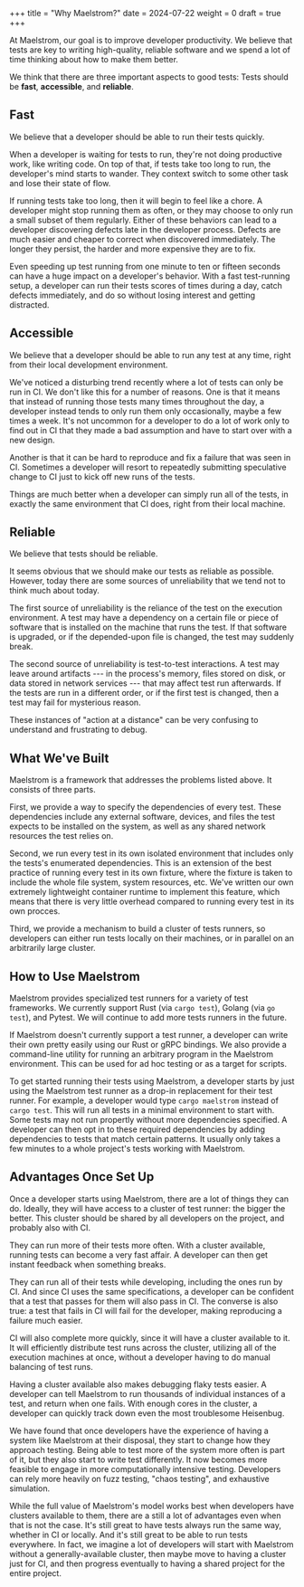 +++
title = "Why Maelstrom?"
date = 2024-07-22
weight = 0
draft = true
+++

At Maelstrom, our goal is to improve developer productivity. We believe that
tests are key to writing high-quality, reliable software and we spend a lot of time thinking
about how to make them better.

We think that there are three important aspects to good tests: Tests should be
**fast**, **accessible**, and **reliable**.

<!-- more -->

## Fast

We believe that a developer should be able to run their tests quickly.

When a developer is waiting for tests to run, they're not doing productive
work, like writing code. On top of that, if tests take too long to run, the
developer's mind starts to wander. They context switch to some other task and
lose their state of flow.

If running tests take too long, then it will begin to feel like a chore. A
developer might stop running them as often, or they may choose to only run a
small subset of them regularly. Either of these behaviors can lead to a
developer discovering defects late in the developer process. Defects are much
easier and cheaper to correct when discovered immediately. The longer they
persist, the harder and more expensive they are to fix.

Even speeding up test running from one minute to ten or fifteen seconds can
have a huge impact on a developer's behavior. With a fast test-running setup, a
developer can run their tests scores of times during a day, catch defects
immediately, and do so without losing interest and getting distracted.

## Accessible

We believe that a developer should be able to run any test at any time, right
from their local development environment.

We've noticed a disturbing trend recently where a lot of tests can only be run
in CI. We don't like this for a number of reasons. One is that it means that
instead of running those tests many times throughout the day, a developer
instead tends to only run them only occasionally, maybe a few times a week.
It's not uncommon for a developer to do a lot of work only to find out in CI
that they made a bad assumption and have to start over with a new design.

Another is that it can be hard to reproduce and fix a failure that was seen in
CI. Sometimes a developer will resort to repeatedly submitting speculative
change to CI just to kick off new runs of the tests.

Things are much better when a developer can simply run all of the tests, in
exactly the same environment that CI does, right from their local machine.

## Reliable

We believe that tests should be reliable.

It seems obvious that we should make our tests as reliable as possible.
However, today there are some sources of unreliability that we tend not to
think much about today.

The first source of unreliability is the reliance of the test on the execution
environment. A test may have a dependency on a certain file or piece of
software that is installed on the machine that runs the test. If that software
is upgraded, or if the depended-upon file is changed, the test may suddenly
break.

The second source of unreliability is test-to-test interactions. A test may
leave around artifacts --- in the process's memory, files stored
on disk, or data stored in network services --- that may affect test run
afterwards. If the tests are run in a different order, or if the first test is
changed, then a test may fail for mysterious reason.

These instances of "action at a distance" can be very confusing to understand
and frustrating to debug.

## What We've Built

Maelstrom is a framework that addresses the problems listed above. It consists
of three parts.

First, we provide a way to specify the dependencies of every test. These
dependencies include any external software, devices, and files the test expects
to be installed on the system, as well as any shared network resources the test
relies on.

Second, we run every test in its own isolated environment that includes only
the tests's enumerated dependencies. This is an extension of the best
practice of running every test in its own fixture, where the fixture is taken
to include the whole file system, system resources, etc. We've written our own
extremely lightweight container runtime to implement this feature, which means
that there is very little overhead compared to running every test in its own
procces.

Third, we provide a mechanism to build a cluster of tests runners, so
developers can either run tests locally on their machines, or in parallel on an
arbitrarily large cluster.

## How to Use Maelstrom

Maelstrom provides specialized test runners for a variety of test frameworks.
We currently support Rust (via `cargo test`), Golang (via `go test`), and
Pytest. We will continue to add more tests runners in the future.

If Maelstrom doesn't currently support a test runner, a developer can write
their own pretty easily using our Rust or gRPC bindings. We also provide a
command-line utility for running an arbitrary program in the Maelstrom
environment. This can be used for ad hoc testing or as a target for scripts.

To get started running their tests using Maelstrom, a developer starts by just
using the Maelstrom test runner as a drop-in replacement for their test runner.
For example, a developer would type `cargo maelstrom` instead of `cargo test`.
This will run all tests in a minimal environment to start with. Some tests may
not run propertly without more dependencies specified. A developer can then opt
in to these required dependencies by adding dependencies to tests that match
certain patterns. It usually only takes a few minutes to a whole project's
tests working with Maelstrom.

## Advantages Once Set Up

Once a developer starts using Maelstrom, there are a lot of things they can do.
Ideally, they will have access to a cluster of test runner: the bigger the
better. This cluster should be shared by all developers on the project, and
probably also with CI.

They can run more of their tests more often. With a cluster available,
running tests can become a very fast affair. A developer can then get instant
feedback when something breaks.

They can run all of their tests while developing, including the ones run by CI.
And since CI uses the same specifications, a developer can be confident that a
test that passes for them will also pass in CI. The converse is also true: a
test that fails in CI will fail for the developer, making reproducing a failure
much easier.

CI will also complete more quickly, since it will have a cluster available to
it. It will efficiently distribute test runs across the cluster, utilizing all
of the execution machines at once, without a developer having to do manual
balancing of test runs.

Having a cluster available also makes debugging flaky tests easier. A developer
can tell Maelstrom to run thousands of individual instances of a test, and
return when one fails. With enough cores in the cluster, a developer can
quickly track down even the most troublesome Heisenbug.

We have found that once developers have the experience of having a system like
Maelstrom at their disposal, they start to change how they approach testing.
Being able to test more of the system more often is part of it, but they also
start to write test differently. It now becomes more feasible to engage in more
computationally intensive testing. Developers can rely more heavily on fuzz
testing, "chaos testing", and exhaustive simulation.

While the full value of Maelstrom's model works best when developers have
clusters available to them, there are a still a lot of advantages even when
that is not the case. It's still great to have tests always run the same way,
whether in CI or locally. And it's still great to be able to run tests
everywhere. In fact, we imagine a lot of developers will start with Maelstrom
without a generally-available cluster, then maybe move to having a cluster just
for CI, and then progress eventually to having a shared project for the entire
project.
